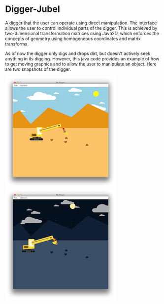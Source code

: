 Digger-Jubel
============

A digger that the user can operate using direct manipulation. The interface allows the user to control individual parts of the digger. This is achieved by two-dimensional transformation matrices using Java2D, which enforces the concepts of geometry using homogeneous coordinates and matrix transforms.

As of now the digger only digs and drops dirt, but doesn't actively seek anything in its digging. However, this java code provides an example of how to get moving graphics and to allow the user to manipulate an object. Here are two snapshots of the digger.

![alt tag](day.png)![alt tag](night.png)
